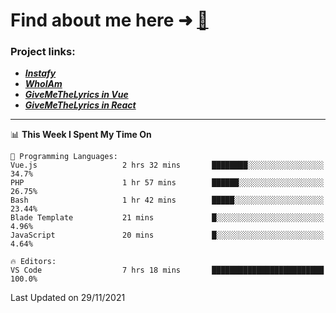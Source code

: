 # Find about me here ➜ [🧑](https://pauabella.dev)

### Project links:
- ***[Instafy](https://instafy.me)***
- ***[WhoIAm](https://pauabella.dev)***
- ***[GiveMeTheLyrics in Vue](https://lyrics.pauabella.dev)***
- ***[GiveMeTheLyrics in React](https://pauabella.dev/GiveMeTheLyrics)***

---
<!--START_SECTION:waka-->
📊 **This Week I Spent My Time On** 

```text
💬 Programming Languages: 
Vue.js                   2 hrs 32 mins       ████████░░░░░░░░░░░░░░░░░   34.7% 
PHP                      1 hr 57 mins        ██████░░░░░░░░░░░░░░░░░░░   26.75% 
Bash                     1 hr 42 mins        █████░░░░░░░░░░░░░░░░░░░░   23.44% 
Blade Template           21 mins             █░░░░░░░░░░░░░░░░░░░░░░░░   4.96% 
JavaScript               20 mins             █░░░░░░░░░░░░░░░░░░░░░░░░   4.64%

🔥 Editors: 
VS Code                  7 hrs 18 mins       █████████████████████████   100.0%

```


 Last Updated on 29/11/2021
<!--END_SECTION:waka-->
